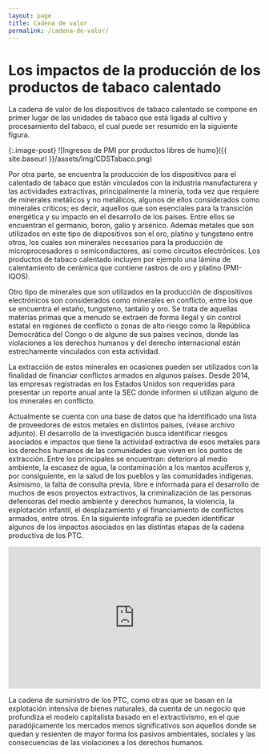 ```yaml
---
layout: page
title: Cadena de valor
permalink: /cadena-de-valor/
---
```


# Los impactos de la producción de los productos de tabaco calentado

La cadena de valor de los dispositivos de tabaco calentado se compone en primer lugar de las unidades de tabaco que está ligada al cultivo y procesamiento del tabaco, el cual puede ser resumido en la siguiente figura.

{:.image-post}
![Ingresos de PMI por productos libres de humo]({{ site.baseurl }}/assets/img/CDSTabaco.png)

Por otra parte, se encuentra la producción de los dispositivos para el calentado de tabaco que están vinculados con la industria manufacturera y las actividades extractivas, principalmente la minería, toda vez que requiere de minerales metálicos y no metálicos, algunos de ellos considerados como minerales críticos; es decir, aquellos que son esenciales para la transición energética y su impacto en el desarrollo de los países. Entre ellos se encuentran el germanio, boron, galio y arsénico. Además metales que son utilizados en este tipo de dispositivos son el oro, platino y tungsteno entre otros, los cuales son minerales necesarios para la producción de microprocesadores o semiconductores, así como circuitos electrónicos. Los productos de tabaco calentado incluyen por ejemplo una lámina de calentamiento de cerámica que contiene rastros de oro y platino (PMI-IQOS).

Otro tipo de minerales que son utilizados en la producción de dispositivos electrónicos son
considerados como minerales en conflicto, entre los que se encuentra el estaño, tungsteno,
tantalio y oro. Se trata de aquellas materias primas que a menudo se extraen de forma ilegal y
sin control estatal en regiones de conflicto o zonas de alto riesgo como la República Democrática
del Congo o de alguno de sus países vecinos, donde las violaciones a los derechos humanos
y del derecho internacional están estrechamente vinculados con esta actividad.

La extracción de estos minerales en ocasiones pueden ser utilizados con la finalidad de financiar 
conflictos armados en algunos países. Desde 2014, las empresas registradas en los Estados
Unidos son requeridas para presentar un reporte anual ante la SEC donde informen si utilizan
alguno de los minerales en conflicto. 

Actualmente se cuenta con una base de datos que ha identificado una lista de proveedores de estos metales en distintos países, (véase archivo adjunto). El desarrollo de la investigación busca identificar riesgos asociados e impactos que tiene la actividad extractiva de esos metales para los derechos humanos de las comunidades que viven en los puntos de extracción. Entre los principales se encuentran: deterioro al medio ambiente, la escasez de agua, la contaminación a los mantos acuíferos y, por consiguiente, en la salud de los pueblos y las comunidades indígenas. Asimismo, la falta de consulta previa, libre e informada para el desarrollo de muchos de esos proyectos extractivos, la criminalización de las personas defensoras del medio ambiente y derechos humanos, la violencia, la explotación infantil, el desplazamiento y el financiamiento de conflictos armados, entre otros. En la siguiente infografía se pueden identificar algunos de los impactos asociados en las distintas etapas de la cadena productiva de los PTC.

<div style="width: 100%;"><div style="position: relative; padding-bottom: 56.25%; padding-top: 0; height: 0;"><iframe title="AH-PMI" frameborder="0" width="1200" height="675" style="position: absolute; top: 0; left: 0; width: 100%; height: 100%;" src="https://view.genial.ly/65dcb0189fec8e001497ae37" type="text/html" allowscriptaccess="always" allowfullscreen="true" scrolling="yes" allownetworking="all"></iframe> </div> </div>

La cadena de suministro de los PTC, como otras que se basan en la explotación intensiva
de bienes naturales, da cuenta de un negocio que profundiza el modelo capitalista basado en
el extractivismo, en el que paradójicamente los mercados menos significativos son
aquellos donde se quedan y resienten de mayor forma los pasivos ambientales, sociales y las
consecuencias de las violaciones a los derechos humanos.

